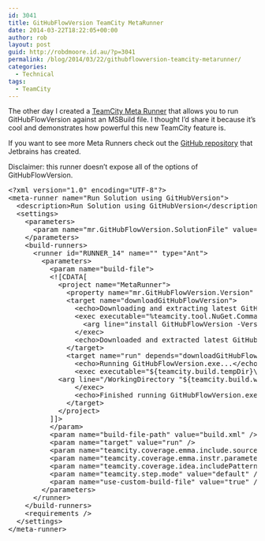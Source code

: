 ```yaml
---
id: 3041
title: GitHubFlowVersion TeamCity MetaRunner
date: 2014-03-22T18:22:05+00:00
author: rob
layout: post
guid: http://robdmoore.id.au/?p=3041
permalink: /blog/2014/03/22/githubflowversion-teamcity-metarunner/
categories:
  - Technical
tags:
  - TeamCity
---
```

The other day I created a <a href="http://blog.jetbrains.com/teamcity/2013/07/the-power-of-meta-runner-custom-runners-with-ease/" target="_blank">TeamCity Meta Runner</a> that allows you to run GitHubFlowVersion against an MSBuild file. I thought I&#8217;d share it because it&#8217;s cool and demonstrates how powerful this new TeamCity feature is.

If you want to see more Meta Runners check out the <a href="https://github.com/JetBrains/meta-runner-power-pack" target="_blank">GitHub repository</a> that Jetbrains has created.

Disclaimer: this runner doesn&#8217;t expose all of the options of GitHubFlowVersion.

<pre class="brush: xml; title: ; notranslate" title="">&lt;?xml version="1.0" encoding="UTF-8"?&gt;
&lt;meta-runner name="Run Solution using GitHubVersion"&gt;
  &lt;description&gt;Run Solution using GitHubVersion&lt;/description&gt;
  &lt;settings&gt;
    &lt;parameters&gt;
      &lt;param name="mr.GitHubFlowVersion.SolutionFile" value="" spec="text description='The .sln file relative to the working directory (or any MSBuild file).' display='normal' label='Solution (.sln):' validationMode='notempty'" /&gt;
    &lt;/parameters&gt;
    &lt;build-runners&gt;
      &lt;runner id="RUNNER_14" name="" type="Ant"&gt;
        &lt;parameters&gt;
          &lt;param name="build-file"&gt;
          &lt;![CDATA[
            &lt;project name="MetaRunner"&gt;
              &lt;property name="mr.GitHubFlowVersion.Version" value="1.3.2" /&gt;
              &lt;target name="downloadGitHubFlowVersion"&gt;
                &lt;echo&gt;Downloading and extracting latest GitHubFlowVersion.exe...&lt;/echo&gt;
                &lt;exec executable="%teamcity.tool.NuGet.CommandLine.DEFAULT.nupkg%\tools\NuGet.exe" dir="${teamcity.build.tempDir}" failonerror="true"&gt;
                  &lt;arg line="install GitHubFlowVersion -Version ${mr.GitHubFlowVersion.Version} -OutputDirectory &quot;${teamcity.build.tempDir}\packages&quot;"/&gt;
                &lt;/exec&gt;
                &lt;echo&gt;Downloaded and extracted latest GitHubFlowVersion.exe.&lt;/echo&gt;
              &lt;/target&gt;
              &lt;target name="run" depends="downloadGitHubFlowVersion"&gt;
                &lt;echo&gt;Running GitHubFlowVersion.exe...&lt;/echo&gt;
                &lt;exec executable="${teamcity.build.tempDir}\packages\GitHubFlowVersion.${mr.GitHubFlowVersion.Version}\tools\GitHubFlowVersion.exe" dir="${teamcity.build.workingDir}" failonerror="true"&gt;
			&lt;arg line="/WorkingDirectory &quot;${teamcity.build.workingDir}&quot; /UpdateAssemblyInfo /ProjectFile=&quot;${mr.GitHubFlowVersion.SolutionFile}&quot;"/&gt;
                &lt;/exec&gt;
                &lt;echo&gt;Finished running GitHubFlowVersion.exe.&lt;/echo&gt;
              &lt;/target&gt;
            &lt;/project&gt;
          ]]&gt;
          &lt;/param&gt;
          &lt;param name="build-file-path" value="build.xml" /&gt;
          &lt;param name="target" value="run" /&gt;
          &lt;param name="teamcity.coverage.emma.include.source" value="true" /&gt;
          &lt;param name="teamcity.coverage.emma.instr.parameters" value="-ix -*Test*" /&gt;
          &lt;param name="teamcity.coverage.idea.includePatterns" value="*" /&gt;
          &lt;param name="teamcity.step.mode" value="default" /&gt;
          &lt;param name="use-custom-build-file" value="true" /&gt;
        &lt;/parameters&gt;
      &lt;/runner&gt;
    &lt;/build-runners&gt;
    &lt;requirements /&gt;
  &lt;/settings&gt;
&lt;/meta-runner&gt;
</pre>